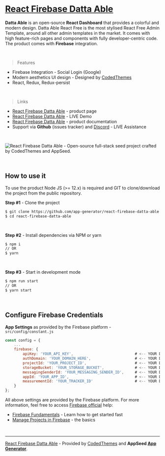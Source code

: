 # [React Firebase Datta Able](https://appseed.us/product/react-firebase-datta-able)

**Datta Able** is an open-source **React Dashboard** that provides a colorful and modern design. Datta Able React Free is the most stylised React Free Admin Template, around all other admin templates in the market. It comes with high feature-rich pages and components with fully developer-centric code. 
The product comes with **Firebase** integration.

<br />

> Features

- Firebase Integration - Social Login (Google)
- Modern aesthetics UI design - Designed by [CodedThemes](https://codedthemes.com/)
- React, Redux, Redux-persist

<br />

> Links

- [React Firebase Datta Able](https://appseed.us/product/react-firebase-datta-able) - product page
- [React Firebase Datta Able](https://react-firebase-datta-able.appseed-srv1.com/) - LIVE Demo
- [React Firebase Datta Able](https://docs.appseed.us/products/react/firebase-datta-able) - product documentation
- Support via **Github** (issues tracker) and [Discord](https://appseed.us/support) - LIVE Assistance 

<br >

![React Firebase Datta Able - Open-source full-stack seed project crafted by CodedThemes and AppSeed.](https://user-images.githubusercontent.com/51070104/126618290-61f4d868-3f91-48ef-ae14-d62f1f753e64.png)

<br />

## How to use it

To use the product Node JS (>= 12.x) is required and GIT to clone/download the project from the public repository.

**Step #1** - Clone the project

```bash
$ git clone https://github.com/app-generator/react-firebase-datta-able.git
$ cd react-firebase-datta-able
```

<br >

**Step #2** - Install dependencies via NPM or yarn

```bash
$ npm i
// OR
$ yarn
```

<br />

**Step #3** - Start in development mode

```bash
$ npm run start 
// OR
$ yarn start
```

<br />

## Configure Firebase Credentials

**App Settings** as provided by the Firebase platform - `src/config/constant.js` 

```javascript
const config = {
    ...
    firebase: {                                               
        apiKey: 'YOUR_API_KEY',                            # <-- YOUR DATA HERE
        authDomain: 'YOUR_DOMAIN_HERE',                    # <-- YOUR DATA HERE 
        projectId: 'YOUR_PROJECT_ID',                      # <-- YOUR DATA HERE
        storageBucket: 'YOUR_STORAGE_BUCKET',              # <-- YOUR DATA HERE
        messagingSenderId: 'YOUR_MESSAGING_SENDER_ID',     # <-- YOUR DATA HERE
        appId: 'YOUR_APP_ID',                              # <-- YOUR DATA HERE
        measurementId: 'YOUR_TRACKER_ID'                   # <-- YOUR DATA HERE
    }
};
```

All above settings are provided by the Firebase platform. For more information, feel free to access [Firebase official](https://firebase.google.com/docs) help:

- [Firebase Fundamentals](https://firebase.google.com/docs/guides) - Learn how to get started fast 
- [Manage Projects in Firebase](https://firebase.google.com/docs/projects/learn-more) - the basics

<br />

---
[React Firebase Datta Able](https://appseed.us/product/react-firebase-datta-able) - Provided by [CodedThemes](https://codedthemes.com/) and **AppSeed [App Generator](https://appseed.us/app-generator)**.
